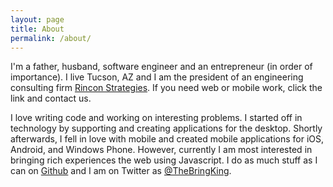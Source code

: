 ```yaml
---
layout: page
title: About
permalink: /about/
---
```


I'm a father, husband, software engineer and an entrepreneur (in order of importance). I live Tucson, AZ and I am the president
 of an engineering consulting firm [Rincon Strategies](http://rinconstrategies.io/). If you need web or mobile work, click the link and contact us.

 I love writing code and working on interesting problems. I started off in technology by supporting and creating applications
 for the desktop. Shortly afterwards, I fell in love with mobile and created mobile applications for iOS, Android, and
 Windows Phone. However, currently I am most interested in bringing rich experiences the web using Javascript.
  I do as much stuff as I can on [Github](https://github.com/bringking) and I am on Twitter as [@TheBringKing](https://twitter.com/TheBringKing).